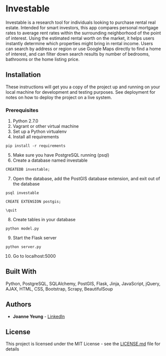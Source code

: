 Investable
======

Investable is a research tool for individuals looking to purchase rental real estate. Intended for smart investors, this app compares personal mortgage rates to average rent rates within the surrounding neighborhood of the point of interest. Using the estimated rental worth on the market, it helps users instantly determine which properties might bring in rental income. Users can search by address or region or use Google Maps directly to find a home of interest, and can filter down search results by number of bedrooms, bathrooms or the home listing price.


Installation
------

These instructions will get you a copy of the project up and running on your local machine for development and testing purposes. See deployment for notes on how to deploy the project on a live system.

### Prerequisites
1. Python 2.7.0
2. Vagrant or other virtual machine
3. Set up a Python virtualenv
4. Install all requirements

```
pip install -r requirements
```
5. Make sure you have PostgreSQL running (psql)
6. Create a database named investable

```
CREATEDB investable;
```
7. Open the database, add the PostGIS database extension, and exit out of the database

```
psql investable

CREATE EXTENSION postgis;

\quit
```
8. Create tables in your database

```
python model.py
```
9. Start the Flask server

```
python server.py
```
10. Go to localhost:5000


## Built With

Python, PostgreSQL, SQLAlchemy, PostGIS, Flask, Jinja, JavaScript, jQuery, AJAX, HTML, CSS, Bootstrap, Scrapy, BeautifulSoup


## Authors

* **Joanne Yeung** - [LinkedIn](https://linkedin.com/in/jttyeung)


## License

This project is licensed under the MIT License - see the [LICENSE.md](LICENSE.md) file for details

